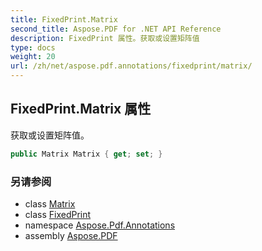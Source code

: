 ```yaml
---
title: FixedPrint.Matrix
second_title: Aspose.PDF for .NET API Reference
description: FixedPrint 属性。获取或设置矩阵值
type: docs
weight: 20
url: /zh/net/aspose.pdf.annotations/fixedprint/matrix/
---
```

## FixedPrint.Matrix 属性

获取或设置矩阵值。

```csharp
public Matrix Matrix { get; set; }
```

### 另请参阅

* class [Matrix](../../../aspose.pdf/matrix/)
* class [FixedPrint](../)
* namespace [Aspose.Pdf.Annotations](../../../aspose.pdf.annotations/)
* assembly [Aspose.PDF](../../../)